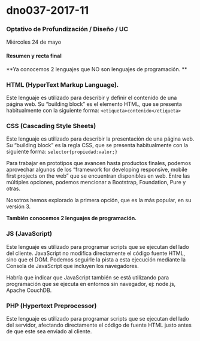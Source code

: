 # dno037-2017-11

### Optativo de Profundización / Diseño / UC

Miércoles 24 de mayo

#### Resumen y recta final

**Ya conocemos 2 lenguajes que NO son lenguajes de programación. **

### HTML (HyperText Markup Language). 

Este lenguaje es utilizado para describir y definir el contenido de una página web. Su “building block” es el elemento HTML, que se presenta habitualmente con la siguiente forma: `<etiqueta>contenido</etiqueta>`

### CSS (Cascading Style Sheets)

Este lenguaje es utilizado para describir la presentación de una página web. Su “building block” es la regla CSS, que se presenta habitualmente con la siguiente forma: `selector{propiedad:valor;}`

Para trabajar en prototipos que avancen hasta productos finales, podemos aprovechar algunos de los “framework for developing responsive, mobile first projects on the web” que se encuentran disponibles en web. Entre las múltiples opciones, podemos mencionar a Bootstrap, Foundation, Pure y otras. 

Nosotros hemos explorado la primera opción, que es la más popular, en su versión 3.

**También conocemos 2 lenguajes de programación.**

### JS (JavaScript) 

Este lenguaje es utilizado para programar scripts que se ejecutan del lado del cliente. JavaScript no modifica directamente el código fuente HTML, sino que el DOM. Podemos seguirle la pista a esta ejecución mediante la Consola de JavaScript que incluyen los navegadores. 

Habría que indicar que JavaScript también se está utilizando para programación que se ejecuta en entornos sin navegador, ej: node.js, Apache CouchDB.

### PHP (Hypertext Preprocessor)

Este lenguaje es utilizado para programar scripts que se ejecutan del lado del servidor, afectando directamente el código de fuente HTML justo antes de que este sea enviado al cliente.  


